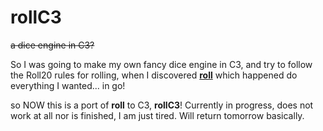 # rollC3
~~a dice engine in C3?~~

So I was going to make my own fancy dice engine in C3, and try to follow the Roll20 rules for rolling, when 
I discovered [**roll**](https://github.com/darkliquid/roll.git) which happened do everything I wanted... in go!  

so NOW this is a port of **roll** to C3, **rollC3**! Currently in progress, does not work at all nor is finished, I am just tired. Will return tomorrow basically.  